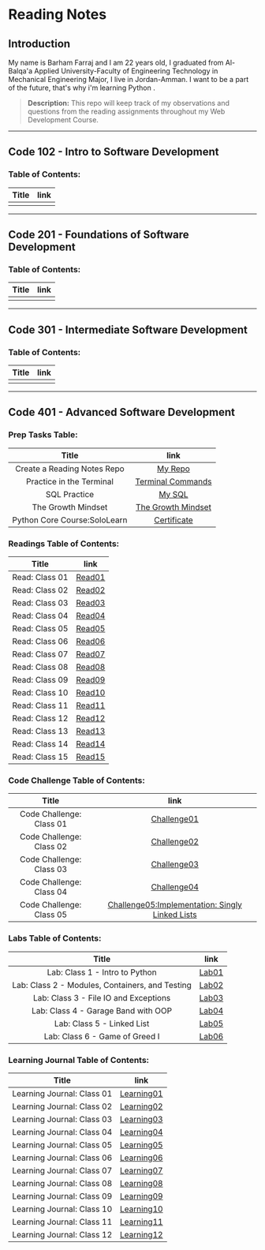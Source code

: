 # Reading Notes

## Introduction

<p> My name is Barham Farraj and I am 22 years old, I graduated from Al-Balqa'a Applied University-Faculty of Engineering Technology in Mechanical Engineering Major, I live in Jordan-Amman.
I want to be a part of the future, that's why i'm learning Python . </p>

> **Description:**
>This repo will keep track of my observations and questions from the reading assignments throughout my Web Development Course.

-------------------------------------------------

## Code 102 - Intro to Software Development
### Table of Contents:

| Title |  link  |
|:-:|:-:|
|   |   |

-------------------------------------------------
## Code 201 - Foundations of Software Development
### Table of Contents:

| Title |  link  |
|:-:|:-:|
|   |   |

-------------------------------------------------
## Code 301 - Intermediate Software Development
### Table of Contents:

| Title |  link  |
|:-:|:-:|
|   |   |

-------------------------------------------------
## Code 401 - Advanced Software Development
### Prep Tasks Table:

| Title |  link  |
|:-:|:-:|
| Create a Reading Notes Repo  |  [My Repo](https://github.com/Farraj007/reading-notes) |
|  Practice in the Terminal |  [Terminal Commands](./ReadingNotes401/PracticeTerminal.md)|
| SQL Practice  | [My SQL](./ReadingNotes401/SQLpractice.md)  |
| The Growth Mindset  | [The Growth Mindset](./ReadingNotes401/GrowthMindset.md) |
| Python Core Course:SoloLearn  | [Certificate](./Assets/cert-25073071-1073.png) |

### Readings Table of Contents:

| Title |  link  |
|:-:|:-:|
|  Read: Class 01 |  [Read01](./ReadingNotes401/Read01.md) |
|  Read: Class 02 |  [Read02](./ReadingNotes401/Read02.md) |
|  Read: Class 03 |  [Read03](./ReadingNotes401/Read03.md) |
|  Read: Class 04 |  [Read04](./ReadingNotes401/Read04.md) |
|  Read: Class 05 |  [Read05](./ReadingNotes401/Read05.md) |
|  Read: Class 06 |  [Read06](./ReadingNotes401/Read06.md) |
|  Read: Class 07 |  [Read07](./ReadingNotes401/Read07.md) |
|  Read: Class 08 |  [Read08](./ReadingNotes401/Read08.md) |
|  Read: Class 09 |  [Read09](./ReadingNotes401/Read09.md) |
|  Read: Class 10 |  [Read10](./ReadingNotes401/Read10.md) |
|  Read: Class 11 |  [Read11](./ReadingNotes401/Read11.md) |
|  Read: Class 12 |  [Read12](./ReadingNotes401/Read12.md) |
|  Read: Class 13 |  [Read13](./ReadingNotes401/Read13.md) |
|  Read: Class 14 |  [Read14](./ReadingNotes401/Read14.md) |
|  Read: Class 15 |  [Read15](./ReadingNotes401/Read15.md) |

### Code Challenge Table of Contents:

| Title |  link  |
|:-:|:-:|
|  Code Challenge: Class 01 |  [Challenge01](https://github.com/Farraj007/data-structures-and-algorithms/blob/array-reverse/Challenge01/README.md) |
|  Code Challenge: Class 02 |  [Challenge02](https://github.com/Farraj007/data-structures-and-algorithms/tree/main/Challenge02) |
|  Code Challenge: Class 03 |  [Challenge03](https://github.com/Farraj007/data-structures-and-algorithms/tree/array-binary-search/Challenge03) |
|  Code Challenge: Class 04 |  [Challenge04]() |
|  Code Challenge: Class 05 |  [Challenge05:Implementation: Singly Linked Lists](https://github.com/Farraj007/data-structures-and-algorithms/tree/linked-list/linked-list) |





### Labs  Table of Contents:

| Title |  link  |
|:-:|:-:|
|  Lab: Class 1 -  Intro to Python |  [Lab01](https://github.com/Farraj007/snakes-cafe/tree/master/snakes-cafe) |
|  Lab: Class 2 -  Modules, Containers, and Testing |  [Lab02](https://github.com/Farraj007/math-series/tree/main) |
|  Lab: Class 3 -  File IO and Exceptions |  [Lab03](https://github.com/Farraj007/madlib-cli/tree/Madlib) |
|  Lab: Class 4 -  Garage Band with OOP |  [Lab04](https://github.com/Farraj007/pythonic-garage-band/tree/band) |
|  Lab: Class 5 -  Linked List |  [Lab05](https://github.com/Farraj007/data-structures-and-algorithms/tree/linked-list/linked-list) |
|  Lab: Class 6 -  Game of Greed I |  [Lab06](https://github.com/Game-of-Greed-group1/game-of-greed-I) |


### Learning Journal  Table of Contents:

| Title |  link  |
|:-:|:-:|
|  Learning Journal: Class 01 |  [Learning01](./LearningJournal/Learning01.md) |
|  Learning Journal: Class 02 |  [Learning02](./LearningJournal/Learning02.md) |
|  Learning Journal: Class 03 |  [Learning03](./LearningJournal/Learning03.md) |
|  Learning Journal: Class 04 |  [Learning04](./LearningJournal/Learning04.md) |
|  Learning Journal: Class 05 |  [Learning05](./LearningJournal/Learning05.md) |
|  Learning Journal: Class 06 |  [Learning06](./LearningJournal/Learning06.md) |
|  Learning Journal: Class 07 |  [Learning07](./LearningJournal/Learning07.md) |
|  Learning Journal: Class 08 |  [Learning08](./LearningJournal/Learning08.md) |
|  Learning Journal: Class 09 |  [Learning09](./LearningJournal/Learning09.md) |
|  Learning Journal: Class 10 |  [Learning10](./LearningJournal/Learning10.md) |
|  Learning Journal: Class 11 |  [Learning11](./LearningJournal/Learning11.md) |
|  Learning Journal: Class 12 |  [Learning12](./LearningJournal/Learning12.md) |
